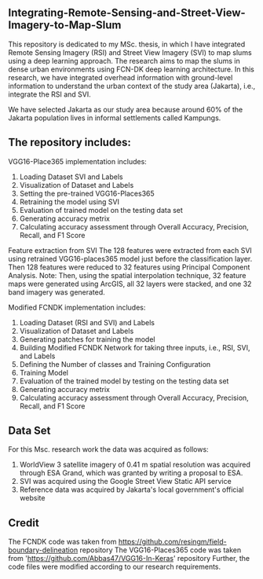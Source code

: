 ## Integrating-Remote-Sensing-and-Street-View-Imagery-to-Map-Slum
This repository is dedicated to my MSc. thesis, in which I have integrated Remote Sensing Imagery (RSI) and Street View Imagery (SVI) to map slums using a deep learning approach.
The research aims to map the slums in dense urban environments using FCN-DK deep learning architecture. In this research, we have integrated overhead information with ground-level information to understand the urban context of the study area (Jakarta), i.e., integrate the RSI and SVI.

We have selected Jakarta as our study area because around 60% of the Jakarta population lives in informal settlements called Kampungs.

## The repository includes:
VGG16-Place365 implementation includes:
1. Loading Dataset SVI and Labels
2. Visualization of Dataset and Labels
3. Setting the pre-trained VGG16-Places365
4. Retraining the model using SVI 
5. Evaluation of trained model on the testing data set
7. Generating accuracy metrix
8. Calculating accuracy assessment through Overall Accuracy, Precision, Recall, and F1 Score

Feature extraction from SVI
The 128 features were extracted from each SVI using retrained VGG16-places365 model just before the classification layer. Then 128 features were reduced to 32 features using Principal Component Analysis. Note: Then, using the spatial interpolation technique, 32 feature maps were generated using ArcGIS, all 32 layers were stacked, and one 32 band imagery was generated.

Modified FCNDK implementation includes:
1. Loading Dataset (RSI and SVI) and Labels
2. Visualization of Dataset and Labels
3. Generating patches for training the model
4. Building Modified FCNDK Network for taking three inputs, i.e., RSI, SVI, and Labels
5. Defining the Number of classes and Training Configuration
6. Training Model
7. Evaluation of the trained model by testing on the testing data set
8. Generating accuracy metrix
9. Calculating accuracy assessment through Overall Accuracy, Precision, Recall, and F1 Score

## Data Set
For this Msc. research work the data was acquired as follows:
1. WorldView 3 satellite imagery of 0.41 m spatial resolution was acquired through ESA Grand, which was granted by writing a proposal to ESA.
2. SVI was acquired using the Google Street View Static API service
3. Reference data was acquired by Jakarta's local government's official website

## Credit
The FCNDK code was taken from https://github.com/resingm/field-boundary-delineation repository
The VGG16-Places365 code was taken from 'https://github.com/Abbas47/VGG16-In-Keras' repository
Further, the code files were modified according to our research requirements.
